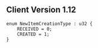 ## Client Version 1.12

```rust,ignore
enum NewItemCreationType : u32 {
    RECEIVED = 0;    
    CREATED = 1;    
}

```
